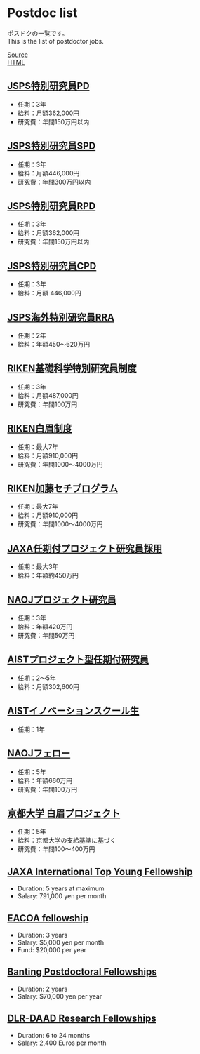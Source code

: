 # Postdoc list

ポスドクの一覧です。  
This is the list of postdoctor jobs.

[Source](https://github.com/kazumaemoto/postdoc-list)  
[HTML](https://kazumaemoto.github.io/postdoc-list/)

## [JSPS特別研究員PD](https://www.jsps.go.jp/j-pd/index.html)

- 任期：3年
- 給料：月額362,000円
- 研究費：年間150万円以内

## [JSPS特別研究員SPD](https://www.jsps.go.jp/j-pd/index.html)

- 任期：3年
- 給料：月額446,000円
- 研究費：年間300万円以内

## [JSPS特別研究員RPD](https://www.jsps.go.jp/j-pd/rpd_gaiyo.html)

- 任期：3年
- 給料：月額362,000円
- 研究費：年間150万円以内

## [JSPS特別研究員CPD](https://www.jsps.go.jp/j-pd/cpd_gaiyo.html)

- 任期：3年
- 給料：月額 446,000円

## [JSPS海外特別研究員RRA](https://www.jsps.go.jp/j-ab/rra_gaiyo.html)

- 任期：2年
- 給料：年額450〜620万円

## [RIKEN基礎科学特別研究員制度](https://www.riken.jp/careers/programs/spdr/)

- 任期：3年
- 給料：月額487,000円
- 研究費：年間100万円

## [RIKEN白眉制度](https://www.riken.jp/careers/programs/riken-hakubi/)

- 任期：最大7年
- 給料：月額910,000円
- 研究費：年間1000〜4000万円

## [RIKEN加藤セチプログラム](https://www.riken.jp/careers/programs/kato_sechi/)

- 任期：最大7年
- 給料：月額910,000円
- 研究費：年間1000〜4000万円

## [JAXA任期付プロジェクト研究員採用](https://www.jaxa.jp/about/employ/project_staff_j.html)

- 任期：最大3年
- 給料：年額約450万円

## [NAOJプロジェクト研究員](https://www.nao.ac.jp/about-naoj/employment/jobs-project-1.html)

- 任期：3年
- 給料：年額420万円
- 研究費：年間50万円

## [AISTプロジェクト型任期付研究員](https://www.aist.go.jp/aist_j/humanres/02kenkyu/project-a.html)

- 任期：2〜5年
- 給料：月額302,600円

## [AISTイノベーションスクール生](https://unit.aist.go.jp/innhr/inn-s/index.html)

- 任期：1年

## [NAOJフェロー](https://www.nao.ac.jp/about-naoj/employment/jobs-fellow.html)

- 任期：5年
- 給料：年額660万円
- 研究費：年間100万円

## [京都大学 白眉プロジェクト](https://www.hakubi.kyoto-u.ac.jp)

- 任期：5年
- 給料：京都大学の支給基準に基づく
- 研究費：年間100〜400万円

## [JAXA International Top Young Fellowship](http://www.isas.jaxa.jp/en/researchers/ityf/index.html)

- Duration: 5 years at maximum
- Salary: 791,000 yen per month

## [EACOA fellowship](https://www.eacoa.net/fellowship.php)

- Duration: 3 years
- Salary: $5,000 yen per month
- Fund: $20,000 per year

## [Banting Postdoctoral Fellowships](https://banting.fellowships-bourses.gc.ca/en/home-accueil.html)

- Duration: 2 years
- Salary: $70,000 yen per year

## [DLR-DAAD Research Fellowships](https://www.daad.de/en/study-and-research-in-germany/scholarships/dlr-daad-research-fellowships/)

- Duration: 6 to 24 months
- Salary: 2,400 Euros per month
